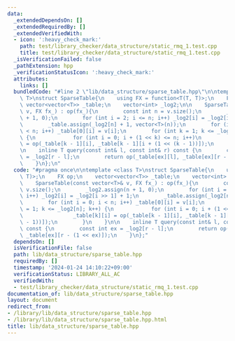 ```yaml
---
data:
  _extendedDependsOn: []
  _extendedRequiredBy: []
  _extendedVerifiedWith:
  - icon: ':heavy_check_mark:'
    path: test/library_checker/data_structure/static_rmq_1.test.cpp
    title: test/library_checker/data_structure/static_rmq_1.test.cpp
  _isVerificationFailed: false
  _pathExtension: hpp
  _verificationStatusIcon: ':heavy_check_mark:'
  attributes:
    links: []
  bundledCode: "#line 2 \"lib/data_structure/sparse_table.hpp\"\n\ntemplate <class\
    \ T>\nstruct SparseTable{\n    using FX = function<T(T, T)>;\n    FX op;\n   \
    \ vector<vector<T>> _table;\n    vector<int> _log2;\n\n    SparseTable(const vector<T>&\
    \ v, FX fx_) : op(fx_){\n        const int n = v.size();\n        _log2.assign(n\
    \ + 1, 0);\n        for (int i = 2; i <= n; i++) _log2[i] = _log2[i >> 1] + 1;\n\
    \        _table.assign(_log2[n] + 1, vector<T>(n));\n        for (int i = 0; i\
    \ < n; i++) _table[0][i] = v[i];\n        for (int k = 1; k <= _log2[n]; k++)\
    \ {\n            for (int i = 0; i + (1 << k) <= n; i++)\n                _table[k][i]\
    \ = op(_table[k - 1][i], _table[k - 1][i + (1 << (k - 1))]);\n        }\n    }\n\
    \n    inline T query(const int& l, const int& r) const {\n        const int ex\
    \ = _log2[r - l];\n        return op(_table[ex][l], _table[ex][r - (1 << ex)]);\n\
    \    }\n};\n"
  code: "#pragma once\n\ntemplate <class T>\nstruct SparseTable{\n    using FX = function<T(T,\
    \ T)>;\n    FX op;\n    vector<vector<T>> _table;\n    vector<int> _log2;\n\n\
    \    SparseTable(const vector<T>& v, FX fx_) : op(fx_){\n        const int n =\
    \ v.size();\n        _log2.assign(n + 1, 0);\n        for (int i = 2; i <= n;\
    \ i++) _log2[i] = _log2[i >> 1] + 1;\n        _table.assign(_log2[n] + 1, vector<T>(n));\n\
    \        for (int i = 0; i < n; i++) _table[0][i] = v[i];\n        for (int k\
    \ = 1; k <= _log2[n]; k++) {\n            for (int i = 0; i + (1 << k) <= n; i++)\n\
    \                _table[k][i] = op(_table[k - 1][i], _table[k - 1][i + (1 << (k\
    \ - 1))]);\n        }\n    }\n\n    inline T query(const int& l, const int& r)\
    \ const {\n        const int ex = _log2[r - l];\n        return op(_table[ex][l],\
    \ _table[ex][r - (1 << ex)]);\n    }\n};"
  dependsOn: []
  isVerificationFile: false
  path: lib/data_structure/sparse_table.hpp
  requiredBy: []
  timestamp: '2024-01-24 14:10:22+09:00'
  verificationStatus: LIBRARY_ALL_AC
  verifiedWith:
  - test/library_checker/data_structure/static_rmq_1.test.cpp
documentation_of: lib/data_structure/sparse_table.hpp
layout: document
redirect_from:
- /library/lib/data_structure/sparse_table.hpp
- /library/lib/data_structure/sparse_table.hpp.html
title: lib/data_structure/sparse_table.hpp
---
```

